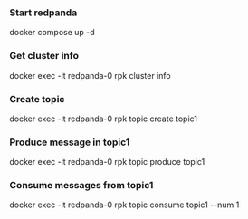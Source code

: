 ### Start redpanda
docker compose up -d

### Get cluster info
docker exec -it redpanda-0 rpk cluster info

### Create topic
docker exec -it redpanda-0 rpk topic create topic1

### Produce message in topic1
docker exec -it redpanda-0 rpk topic produce topic1


### Consume messages from topic1
docker exec -it redpanda-0 rpk topic consume topic1 --num 1




